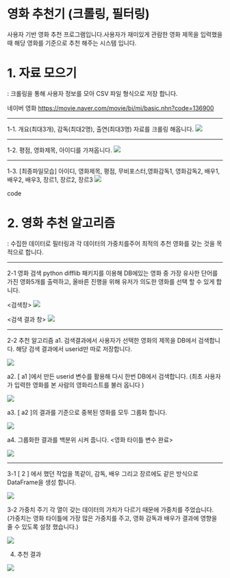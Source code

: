# 영화 추천기 (크롤링, 필터링)
사용자 기반 영화 추천 프로그램입니다.사용자가 재미있게 관람한 영화 제목을 입력했을때 해당 영화를 기준으로 추천 해주는 시스템 입니다. 

# 1. 자료 모으기 
: 크롤링을 통해 사용자 정보를 모아 CSV 파일 형식으로 저장 합니다. 

네이버 영화 <https://movie.naver.com/movie/bi/mi/basic.nhn?code=136900>

---------------------------------------
1-1. 개요(최대3개), 감독(최대2명), 출연(최대3명) 자료를 크롤링 해옵니다. 
<img src="https://user-images.githubusercontent.com/51067085/58396538-0f2c9b80-8088-11e9-85bb-1a41a33e6453.jpg">

---------------------------------------

1-2. 평점, 영화제목, 아이디를 가져옵니다. 
<img src="https://user-images.githubusercontent.com/51067085/58397143-a2ff6700-808a-11e9-8314-2bf305ac5f63.jpg">

---------------------------------------

1-3. [최종파일모습] 아이디, 영화제목, 평점, 무비포스터,영화감독1, 영화감독2, 배우1, 배우2, 배우3, 장르1, 장르2, 장르3
<img src="https://user-images.githubusercontent.com/51067085/58397498-37b69480-808c-11e9-9cdf-68d1d67c09ce.PNG">

code

# 2. 영화 추천 알고리즘 
: 수집한 데이터로 필터링과 각 데이터의 가중치를주어 최적의 추천 영화를 갖는 것을 목적으로 합니다. 

---------------------------------------
2-1 영화 검색 
python difflib 패키지를 이용해 DB에있는 영화 중 가장 유사한 단어를 가진 영화5개를 출력하고, 올바른 진행을 위해 유저가 의도한 영화를 선택 할 수 있게 합니다.

<검색창>
<img src="https://user-images.githubusercontent.com/51067085/58404159-7ace3300-809f-11e9-854c-184fcac28eae.jpg">

<검색 결과 창>
<img src="https://user-images.githubusercontent.com/51067085/58404172-7e61ba00-809f-11e9-89d7-7b276bb483d2.jpg">

---------------------------------------
2-2 추천 알고리즘 
a1. 검색결과에서 사용자가 선택한 영화의 제목을 DB에서 검색합니다. 해당 검색 결과에서 userid만 따로 저장합니다.

<img src="https://user-images.githubusercontent.com/51067085/58404976-5d9a6400-80a1-11e9-96c9-200e6f9cc54a.jpg">

a2. [ a1 ]에서 만든 userid 변수를 활용해 다시 한번 DB에서 검색합니다. 
(최초 사용자가 입력한 영화를 본 사람의 영화리스트를 불러 옵니다 )

<img src="https://user-images.githubusercontent.com/51067085/58405438-63447980-80a2-11e9-877e-a7ce7b32296e.jpg">

a3. [ a2 ]의 결과를 기준으로 중복된 영화를 모두 그룹화 합니다. 

<img src="https://user-images.githubusercontent.com/51067085/58406037-b8cd5600-80a3-11e9-9c09-8c156f13b9e8.jpg">

a4. 그룹화한 결과를 백분위 시켜 줍니다. <영화 타이틀 변수 완료>

<img src="https://user-images.githubusercontent.com/51067085/58406046-bcf97380-80a3-11e9-9660-af9802740c2e.PNG">

---------------------------------------

3-1 [ 2 ] 에서 했던 작업을 똑같이, 감독, 배우 그리고 장르에도 같은 방식으로 DataFrame을 생성 합니다. 

<img src="https://user-images.githubusercontent.com/51067085/58407515-ebc51900-80a6-11e9-8d20-24b91837a226.jpg">

3-2 가중치 주기
각 열이 갖는 데이터의 가치가 다르기 때문에 가중치를 주었습니다. 
(가중치는 영화 타이틀에 가장 많은 가중치를 주고, 영화 감독과 배우가 결과에 영향을 줄 수 있도록 설정 했습니다.)

<img src="https://user-images.githubusercontent.com/51067085/58407528-f089cd00-80a6-11e9-92e7-a09ea62967c6.PNG">

4. 추천 결과 

<img src="https://user-images.githubusercontent.com/51067085/58407703-67bf6100-80a7-11e9-9b04-27d87f0578d1.PNG">






